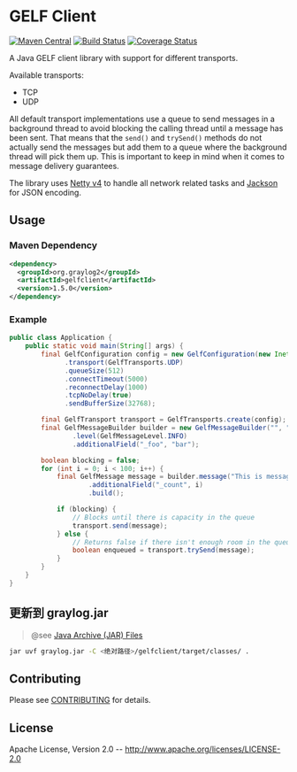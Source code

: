 GELF Client
===========

[![Maven Central](https://img.shields.io/maven-central/v/org.graylog2/gelfclient.svg)](https://mvnrepository.com/artifact/org.graylog2/gelfclient)
[![Build Status](https://travis-ci.org/Graylog2/gelfclient.svg)](https://travis-ci.org/Graylog2/gelfclient)
[![Coverage Status](https://img.shields.io/coveralls/Graylog2/gelfclient.svg)](https://coveralls.io/r/Graylog2/gelfclient)

A Java GELF client library with support for different transports.

Available transports:

* TCP
* UDP

All default transport implementations use a queue to send messages in a
background thread to avoid blocking the calling thread until a message has
been sent. That means that the `send()` and `trySend()` methods do not
actually send the messages but add them to a queue where the background
thread will pick them up. This is important to keep in mind when it comes to
message delivery guarantees.

The library uses [Netty v4](http://netty.io/) to handle all network related
tasks and [Jackson](https://github.com/FasterXML/jackson) for JSON encoding.

## Usage

### Maven Dependency

```xml
<dependency>
  <groupId>org.graylog2</groupId>
  <artifactId>gelfclient</artifactId>
  <version>1.5.0</version>
</dependency>
```

### Example

```java
public class Application {
    public static void main(String[] args) {
        final GelfConfiguration config = new GelfConfiguration(new InetSocketAddress("example.com", 12201))
              .transport(GelfTransports.UDP)
              .queueSize(512)
              .connectTimeout(5000)
              .reconnectDelay(1000)
              .tcpNoDelay(true)
              .sendBufferSize(32768);

        final GelfTransport transport = GelfTransports.create(config);
        final GelfMessageBuilder builder = new GelfMessageBuilder("", "example.com")
                .level(GelfMessageLevel.INFO)
                .additionalField("_foo", "bar");

        boolean blocking = false;
        for (int i = 0; i < 100; i++) {
            final GelfMessage message = builder.message("This is message #" + i)
                    .additionalField("_count", i)
                    .build();

            if (blocking) {
                // Blocks until there is capacity in the queue
                transport.send(message);
            } else {
                // Returns false if there isn't enough room in the queue
                boolean enqueued = transport.trySend(message);
            }
        }
    }
}
```

## 更新到 graylog.jar

> @see [Java Archive (JAR) Files](https://mp.weixin.qq.com/s/ammU9NW2zPB6cWdbFfeloA)

```bash
jar uvf graylog.jar -C <绝对路径>/gelfclient/target/classes/ .
```


## Contributing

Please see [CONTRIBUTING](CONTRIBUTING.md) for details.

## License

Apache License, Version 2.0 -- http://www.apache.org/licenses/LICENSE-2.0
